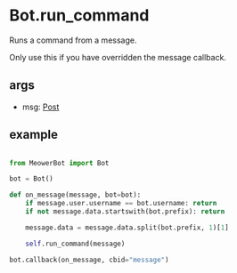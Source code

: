 # Bot.run_command

Runs a command from a message.

Only use this if you have overridden the message callback.

## args

- msg: [Post](../types/Post.md)

## example

```py

from MeowerBot import Bot

bot = Bot()

def on_message(message, bot=bot):
	if message.user.username == bot.username: return
	if not message.data.startswith(bot.prefix): return

	message.data = message.data.split(bot.prefix, 1)[1]

	self.run_command(message)

bot.callback(on_message, cbid="message")

```
